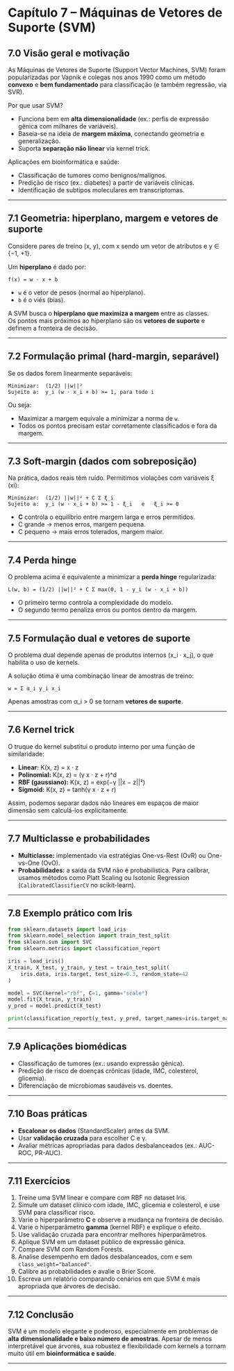 # Capítulo 7 – Máquinas de Vetores de Suporte (SVM)

## 7.0 Visão geral e motivação
As Máquinas de Vetores de Suporte (Support Vector Machines, SVM) foram popularizadas por Vapnik e colegas nos anos 1990 como um método **convexo** e **bem fundamentado** para classificação (e também regressão, via SVR).  

Por que usar SVM?
- Funciona bem em **alta dimensionalidade** (ex.: perfis de expressão gênica com milhares de variáveis).  
- Baseia-se na ideia de **margem máxima**, conectando geometria e generalização.  
- Suporta **separação não linear** via kernel trick.  

Aplicações em bioinformática e saúde:
- Classificação de tumores como benignos/malignos.  
- Predição de risco (ex.: diabetes) a partir de variáveis clínicas.  
- Identificação de subtipos moleculares em transcriptomas.  

---

## 7.1 Geometria: hiperplano, margem e vetores de suporte
Considere pares de treino (x, y), com x sendo um vetor de atributos e y ∈ {−1, +1}.  

Um **hiperplano** é dado por:

```
f(x) = w · x + b
```

- `w` é o vetor de pesos (normal ao hiperplano).  
- `b` é o viés (bias).  

A SVM busca o **hiperplano que maximiza a margem** entre as classes.  
Os pontos mais próximos ao hiperplano são os **vetores de suporte** e definem a fronteira de decisão.  

---

## 7.2 Formulação primal (hard-margin, separável)
Se os dados forem linearmente separáveis:

```
Minimizar:  (1/2) ||w||²
Sujeito a:  y_i (w · x_i + b) >= 1, para todo i
```

Ou seja:
- Maximizar a margem equivale a minimizar a norma de `w`.  
- Todos os pontos precisam estar corretamente classificados e fora da margem.  

---

## 7.3 Soft-margin (dados com sobreposição)
Na prática, dados reais têm ruído. Permitimos violações com variáveis ξ (xi):

```
Minimizar:  (1/2) ||w||² + C Σ ξ_i
Sujeito a:  y_i (w · x_i + b) >= 1 - ξ_i   e   ξ_i >= 0
```

- **C** controla o equilíbrio entre margem larga e erros permitidos.  
- C grande → menos erros, margem pequena.  
- C pequeno → mais erros tolerados, margem maior.  

---

## 7.4 Perda hinge
O problema acima é equivalente a minimizar a **perda hinge** regularizada:

```
L(w, b) = (1/2) ||w||² + C Σ max(0, 1 - y_i (w · x_i + b))
```

- O primeiro termo controla a complexidade do modelo.  
- O segundo termo penaliza erros ou pontos dentro da margem.  

---

## 7.5 Formulação dual e vetores de suporte
O problema dual depende apenas de produtos internos (x_i · x_j), o que habilita o uso de kernels.  

A solução ótima é uma combinação linear de amostras de treino:

```
w = Σ α_i y_i x_i
```

Apenas amostras com α_i > 0 se tornam **vetores de suporte**.  

---

## 7.6 Kernel trick
O truque do kernel substitui o produto interno por uma função de similaridade:

- **Linear:** K(x, z) = x · z  
- **Polinomial:** K(x, z) = (γ x · z + r)^d  
- **RBF (gaussiano):** K(x, z) = exp(−γ ||x − z||²)  
- **Sigmoid:** K(x, z) = tanh(γ x · z + r)  

Assim, podemos separar dados não lineares em espaços de maior dimensão sem calculá-los explicitamente.  

---

## 7.7 Multiclasse e probabilidades
- **Multiclasse:** implementado via estratégias One-vs-Rest (OvR) ou One-vs-One (OvO).  
- **Probabilidades:** a saída da SVM não é probabilística. Para calibrar, usamos métodos como Platt Scaling ou Isotonic Regression (`CalibratedClassifierCV` no scikit-learn).  

---

## 7.8 Exemplo prático com Iris
```python
from sklearn.datasets import load_iris
from sklearn.model_selection import train_test_split
from sklearn.svm import SVC
from sklearn.metrics import classification_report

iris = load_iris()
X_train, X_test, y_train, y_test = train_test_split(
    iris.data, iris.target, test_size=0.3, random_state=42
)

model = SVC(kernel="rbf", C=1, gamma="scale")
model.fit(X_train, y_train)
y_pred = model.predict(X_test)

print(classification_report(y_test, y_pred, target_names=iris.target_names))
```

---

## 7.9 Aplicações biomédicas
- Classificação de tumores (ex.: usando expressão gênica).  
- Predição de risco de doenças crônicas (idade, IMC, colesterol, glicemia).  
- Diferenciação de microbiomas saudáveis vs. doentes.  

---

## 7.10 Boas práticas
- **Escalonar os dados** (StandardScaler) antes da SVM.  
- Usar **validação cruzada** para escolher C e γ.  
- Avaliar métricas apropriadas para dados desbalanceados (ex.: AUC-ROC, PR-AUC).  

---

## 7.11 Exercícios

1. Treine uma SVM linear e compare com RBF no dataset Iris.  
2. Simule um dataset clínico com idade, IMC, glicemia e colesterol, e use SVM para classificar risco.  
3. Varie o hiperparâmetro **C** e observe a mudança na fronteira de decisão.  
4. Varie o hiperparâmetro **gamma** (kernel RBF) e explique o efeito.  
5. Use validação cruzada para encontrar melhores hiperparâmetros.  
6. Aplique SVM em um dataset público de expressão gênica.  
7. Compare SVM com Random Forests.  
8. Analise desempenho em dados desbalanceados, com e sem `class_weight="balanced"`.  
9. Calibre as probabilidades e avalie o Brier Score.  
10. Escreva um relatório comparando cenários em que SVM é mais apropriada que árvores de decisão.  

---

## 7.12 Conclusão
SVM é um modelo elegante e poderoso, especialmente em problemas de **alta dimensionalidade e baixo número de amostras**. Apesar de menos interpretável que árvores, sua robustez e flexibilidade com kernels a tornam muito útil em **bioinformática e saúde**.

---
